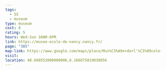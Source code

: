```yaml
---
tags:
  - 5S
  - museum
type: museum
cost: 8
rating: 5
hours: Wed-Sun 10AM-6PM
link: https://musee-ecole-de-nancy.nancy.fr/
page: "385"
map-link: https://www.google.com/maps/place/Mus%C3%A9e+de+l'%C3%89cole+de+Nancy/@48.6805338,6.1635944,17z/data=!3m1!4b1!4m6!3m5!1s0x47949878a5690795:0x5aa00d801c560826!8m2!3d48.6805303!4d6.1661693!16s%2Fm%2F04gv2dc?entry=ttu&g_ep=EgoyMDI0MDkyNS4wIKXMDSoASAFQAw%3D%3D
visit: 
location: 48.680552000000006,6.166075819038056
---
```

